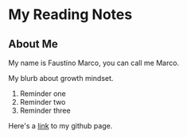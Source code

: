 # My Reading Notes

## About Me
My name is Faustino Marco, you can call me Marco.

My blurb about growth mindset.

1. Reminder one
2. Reminder two
3. Reminder three

Here's a [link](https://github.com/faustino-marco) to my github page.
